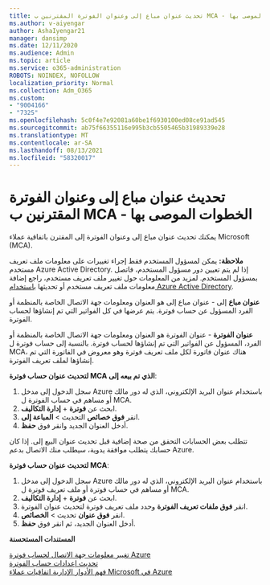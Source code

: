 ```yaml
---
title: تحديث عنوان مباع إلى وعنوان الفوترة المقترنين ب MCA - الخطوات الموصى بها
ms.author: v-aiyengar
author: AshaIyengar21
manager: dansimp
ms.date: 12/11/2020
ms.audience: Admin
ms.topic: article
ms.service: o365-administration
ROBOTS: NOINDEX, NOFOLLOW
localization_priority: Normal
ms.collection: Adm_O365
ms.custom:
- "9004166"
- "7325"
ms.openlocfilehash: 5c0f4e7e92081a60be1f6930100ed08ce91ad545
ms.sourcegitcommit: ab75f66355116e995b3cb5505465b31989339e28
ms.translationtype: MT
ms.contentlocale: ar-SA
ms.lasthandoff: 08/13/2021
ms.locfileid: "58320017"
---
```

# <a name="update-sold-to-and-bill-to-address-associated-to-your-mca---recommended-steps"></a>تحديث عنوان مباع إلى وعنوان الفوترة المقترنين ب MCA - الخطوات الموصى بها

يمكنك تحديث عنوان مباع إلى وعنوان الفوترة إلى المقترن باتفاقية عملاء Microsoft (MCA). 

**ملاحظة:** يمكن لمسؤول المستخدم فقط إجراء تغييرات على معلومات ملف تعريف مستخدم Azure Active Directory. إذا لم يتم تعيين دور مسؤول المستخدم، فاتصل بمسؤول المستخدم. لمزيد من المعلومات حول تغيير ملف تعريف مستخدم، راجع إضافة معلومات ملف تعريف مستخدم أو تحديثها [باستخدام Azure Active Directory](https://docs.microsoft.com/azure/active-directory/fundamentals/active-directory-users-profile-azure-portal).

**عنوان مباع** إلى - عنوان مباع إلى هو العنوان ومعلومات جهة الاتصال الخاصة بالمنظمة أو الفرد المسؤول عن حساب فوترة. يتم عرضها في كل الفواتير التي تم إنشاؤها لحساب الفوترة.

**عنوان الفوترة** - عنوان الفوترة هو العنوان ومعلومات جهة الاتصال الخاصة بالمنظمة أو الفرد، المسؤول عن الفواتير التي تم إنشاؤها لحساب فوترة. بالنسبة إلى حساب فوترة ل MCA، هناك عنوان فاتورة لكل ملف تعريف فوترة وهو معروض في الفاتورة التي تم إنشاؤها لملف تعريف الفوترة.

**لتحديث عنوان حساب فوترة MCA الذي تم بيعه إلى**:

1. سجل الدخول إلى مدخل Azure باستخدام عنوان البريد الإلكتروني، الذي له دور مالك أو مساهم في حساب الفوترة ل MCA.
1. ابحث عن **فوترة**  +  **إدارة التكاليف**.
1. انقر **فوق خصائص** التحديث  >  **المباعة إلى**.
1. أدخل العنوان الجديد وانقر فوق **حفظ**.

تتطلب بعض الحسابات التحقق من صحة إضافية قبل تحديث عنوان البيع إلى. إذا كان حسابك يتطلب موافقة يدوية، سيطلب منك الاتصال بدعم Azure.

**لتحديث عنوان حساب فوترة MCA**: 

1. سجل الدخول إلى مدخل Azure باستخدام عنوان البريد الإلكتروني، الذي له دور مالك أو مساهم في حساب فوترة أو ملف تعريف فوترة ل MCA.
1. ابحث عن **فوترة**  +  **إدارة التكاليف**.
1. انقر **فوق ملفات تعريف الفوترة** وحدد ملف تعريف فوترة لتحديث عنوان الفوترة.
1. انقر **فوق عنوان** تحديث  >  **الخصائص**.
1. أدخل العنوان الجديد، ثم انقر فوق **حفظ**.

**المستندات المستحسنة**

[تغيير معلومات جهة الاتصال لحساب فوترة Azure](https://docs.microsoft.com/azure/cost-management-billing/manage/change-azure-account-profile)   
[تحديث إعدادات حساب الفوترة](https://docs.microsoft.com/microsoft-store/update-microsoft-store-for-business-account-settings)  
[فهم الأدوار الإدارية اتفاقيات عملاء Microsoft في Azure](https://docs.microsoft.com/azure/cost-management-billing/manage/understand-mca-roles)